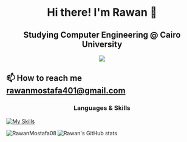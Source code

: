 <h1 align="center">Hi there! I'm Rawan 👋</h1>
<h2 align="center">Studying Computer Engineering @ Cairo University</h2>

<p align="center"> <img src="https://user-images.githubusercontent.com/74038190/225813708-98b745f2-7d22-48cf-9150-083f1b00d6c9.gif" /> </p>


## 📫 How to reach me **rawanmostafa401@gmail.com**

<p align="left">
<h3 align="center">Languages & Skills </h3>

[![My Skills](https://skillicons.dev/icons?i=js,html,css,cs,cpp,c,py,java,anaconda,bash,bootstrap,cmake,cypress,eclipse,electron,express,figma,git,kali,matlab,mongodb,nodejs,postman,powershell,react,ros,sklearn,tailwind,ts,vite)](https://skillicons.dev)


<p><img align="left" src="https://github-readme-stats.vercel.app/api/top-langs?username=RawanMostafa08&show_icons=true&locale=en&layout=compact" alt="RawanMostafa08" /></p>

![Rawan's GitHub stats](https://github-readme-stats.vercel.app/api?username=RawanMostafa08&show_icons=true&theme=cobalt)

